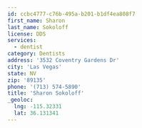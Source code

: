 ```yaml
---
id: ccbc4777-c76b-495a-b201-b1df4ea808f7
first_name: Sharon
last_name: Sokoloff
license: DDS
services:
  - dentist
category: Dentists
address: '3532 Coventry Gardens Dr'
city: 'Las Vegas'
state: NV
zip: '89135'
phone: '(713) 574-5890'
title: 'Sharon Sokoloff'
_geoloc:
  lng: -115.32331
  lat: 36.131341
---
```

